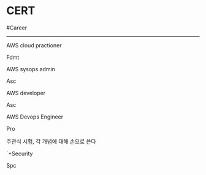 # CERT

#Career

---



AWS cloud practioner

Fdmt



AWS sysops admin

Asc



AWS developer

Asc



AWS Devops Engineer

Pro

주관식 시험, 각 개념에 대해 손으로 쓴다

`+Security

Spc